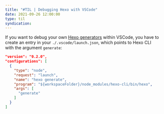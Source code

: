 ```yaml
---
title: "#TIL | Debugging Hexo with VSCode"
date: 2021-09-26 12:00:00
type: til
syndication: 
---
```


If you want to debug your own [Hexo generators](https://hexo.io/api/generator.html) within VSCode, you have to create an entry in your ``./.vscode/launch.json``, which points to Hexo CLI with the argument ``generate``:

```json
"version": "0.2.0",
"configurations": [
  {
    "type": "node",
    "request": "launch",
    "name": "hexo generate",
    "program": "${workspaceFolder}/node_modules/hexo-cli/bin/hexo",
    "args": [
      "generate"
    ]
  }
]
```
